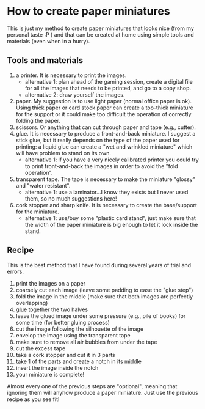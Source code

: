 # How to create paper miniatures

This is just my method to create paper miniatures that looks nice (from my personal taste :P ) and that can be created at home using simple tools and materials (even when in a hurry).

## Tools and materials

 1. a printer. It is necessary to print the images.
    * alternative 1: plan ahead of the gaming session, create a digital file for all the images that needs to be printed, and go to a copy shop.
    * alternative 2: draw yourself the images.
 2. paper. My suggestion is to use light paper (normal office paper is ok). Using thick paper or card stock paper can create a too-thick miniature for the support or it could make too difficult the operation of correctly folding the paper.
 3. scissors. Or anything that can cut through paper and tape (e.g., cutter).
 4. glue. It is necessary to produce a front-and-back miniature. I suggest a stick glue, but it really depends on the type of the paper used for printing: a liquid glue can create a "wet and wrinkled miniature" which will have problem to stand on its own.
    * alternative 1: if you have a very nicely calibrated printer you could try to print front-and-back the images in order to avoid the "fold operation".
 5. transparent tape. The tape is necessary to make the miniature "glossy" and "water resistant".
    * alternative 1: use a laminator...I know they exists but I never used them, so no much suggestions here!
 6. cork stopper and sharp knife. It is necessary to create the base/support for the miniature.
    * alternative 1: use/buy some "plastic card stand", just make sure that the width of the paper miniature is big enough to let it lock inside the stand.


## Recipe

This is the best method that I have found during several years of trial and errors.

 1. print the images on a paper
 1. coarsely cut each image (leave some padding to ease the "glue step")
 1. fold the image in the middle (make sure that both images are perfectly overlapping)
 1. glue together the two halves
 1. leave the glued image under some pressure (e.g., pile of books) for some time (for better gluing process)
 1. cut the image following the silhouette of the image
 1. envelop the image using the transparent tape
 1. make sure to remove all air bubbles from under the tape
 1. cut the excess tape
 1. take a cork stopper and cut it in 3 parts
 1. take 1 of the parts and create a notch in its middle
 1. insert the image inside the notch
 1. your miniature is complete!

Almost every one of the previous steps are "optional", meaning that ignoring them will anyhow produce a paper miniature. Just use the previous recipe as you see fit!
